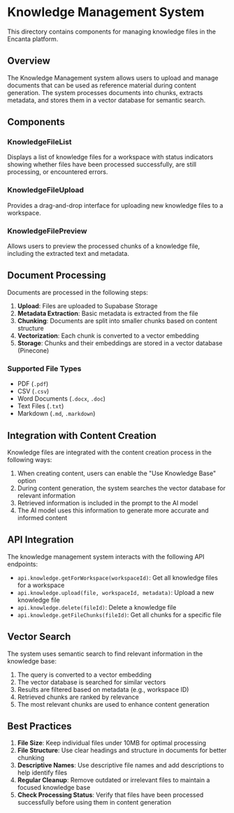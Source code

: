 # Knowledge Management System

This directory contains components for managing knowledge files in the Encanta platform.

## Overview

The Knowledge Management system allows users to upload and manage documents that can be used as reference material during content generation. The system processes documents into chunks, extracts metadata, and stores them in a vector database for semantic search.

## Components

### KnowledgeFileList

Displays a list of knowledge files for a workspace with status indicators showing whether files have been processed successfully, are still processing, or encountered errors.

### KnowledgeFileUpload

Provides a drag-and-drop interface for uploading new knowledge files to a workspace.

### KnowledgeFilePreview

Allows users to preview the processed chunks of a knowledge file, including the extracted text and metadata.

## Document Processing

Documents are processed in the following steps:

1. **Upload**: Files are uploaded to Supabase Storage
2. **Metadata Extraction**: Basic metadata is extracted from the file
3. **Chunking**: Documents are split into smaller chunks based on content structure
4. **Vectorization**: Each chunk is converted to a vector embedding
5. **Storage**: Chunks and their embeddings are stored in a vector database (Pinecone)

### Supported File Types

- PDF (`.pdf`)
- CSV (`.csv`)
- Word Documents (`.docx`, `.doc`)
- Text Files (`.txt`)
- Markdown (`.md`, `.markdown`)

## Integration with Content Creation

Knowledge files are integrated with the content creation process in the following ways:

1. When creating content, users can enable the "Use Knowledge Base" option
2. During content generation, the system searches the vector database for relevant information
3. Retrieved information is included in the prompt to the AI model
4. The AI model uses this information to generate more accurate and informed content

## API Integration

The knowledge management system interacts with the following API endpoints:

- `api.knowledge.getForWorkspace(workspaceId)`: Get all knowledge files for a workspace
- `api.knowledge.upload(file, workspaceId, metadata)`: Upload a new knowledge file
- `api.knowledge.delete(fileId)`: Delete a knowledge file
- `api.knowledge.getFileChunks(fileId)`: Get all chunks for a specific file

## Vector Search

The system uses semantic search to find relevant information in the knowledge base:

1. The query is converted to a vector embedding
2. The vector database is searched for similar vectors
3. Results are filtered based on metadata (e.g., workspace ID)
4. Retrieved chunks are ranked by relevance
5. The most relevant chunks are used to enhance content generation

## Best Practices

1. **File Size**: Keep individual files under 10MB for optimal processing
2. **File Structure**: Use clear headings and structure in documents for better chunking
3. **Descriptive Names**: Use descriptive file names and add descriptions to help identify files
4. **Regular Cleanup**: Remove outdated or irrelevant files to maintain a focused knowledge base
5. **Check Processing Status**: Verify that files have been processed successfully before using them in content generation 